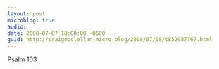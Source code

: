```yaml
---
layout: post
microblog: true
audio: 
date: 2008-07-07 18:00:00 -0600
guid: http://craigmcclellan.micro.blog/2008/07/08/t852987767.html
---
```

Psalm 103
